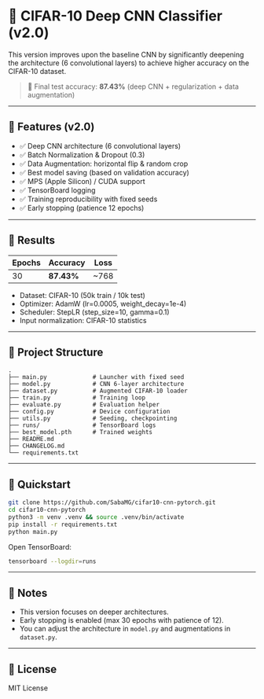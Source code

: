 # 🧠 CIFAR-10 Deep CNN Classifier (v2.0)

This version improves upon the baseline CNN by significantly deepening the architecture (6 convolutional layers) to achieve higher accuracy on the CIFAR-10 dataset.

> 🎯 Final test accuracy: **87.43%** (deep CNN + regularization + data augmentation)

---

## 🚀 Features (v2.0)

- ✅ Deep CNN architecture (6 convolutional layers)
- ✅ Batch Normalization & Dropout (0.3)  
- ✅ Data Augmentation: horizontal flip & random crop  
- ✅ Best model saving (based on validation accuracy)  
- ✅ MPS (Apple Silicon) / CUDA support  
- ✅ TensorBoard logging  
- ✅ Training reproducibility with fixed seeds  
- ✅ Early stopping (patience 12 epochs)

---

## 🧾 Results

| Epochs | Accuracy | Loss     |
|--------|----------|----------|
| 30     | **87.43%**   | ~768     |

- Dataset: CIFAR-10 (50k train / 10k test)
- Optimizer: AdamW (lr=0.0005, weight_decay=1e-4)
- Scheduler: StepLR (step_size=10, gamma=0.1)
- Input normalization: CIFAR-10 statistics

---

## 📁 Project Structure

```
.
├── main.py             # Launcher with fixed seed
├── model.py            # CNN 6-layer architecture
├── dataset.py          # Augmented CIFAR-10 loader
├── train.py            # Training loop
├── evaluate.py         # Evaluation helper
├── config.py           # Device configuration
├── utils.py            # Seeding, checkpointing
├── runs/               # TensorBoard logs
├── best_model.pth      # Trained weights
├── README.md
├── CHANGELOG.md
└── requirements.txt
```

---

## 🧪 Quickstart

```bash
git clone https://github.com/SabaMG/cifar10-cnn-pytorch.git
cd cifar10-cnn-pytorch
python3 -m venv .venv && source .venv/bin/activate
pip install -r requirements.txt
python main.py
```

Open TensorBoard:

```bash
tensorboard --logdir=runs
```

---

## 📌 Notes

- This version focuses on deeper architectures.
- Early stopping is enabled (max 30 epochs with patience of 12).
- You can adjust the architecture in `model.py` and augmentations in `dataset.py`.

---

## 🪪 License

MIT License